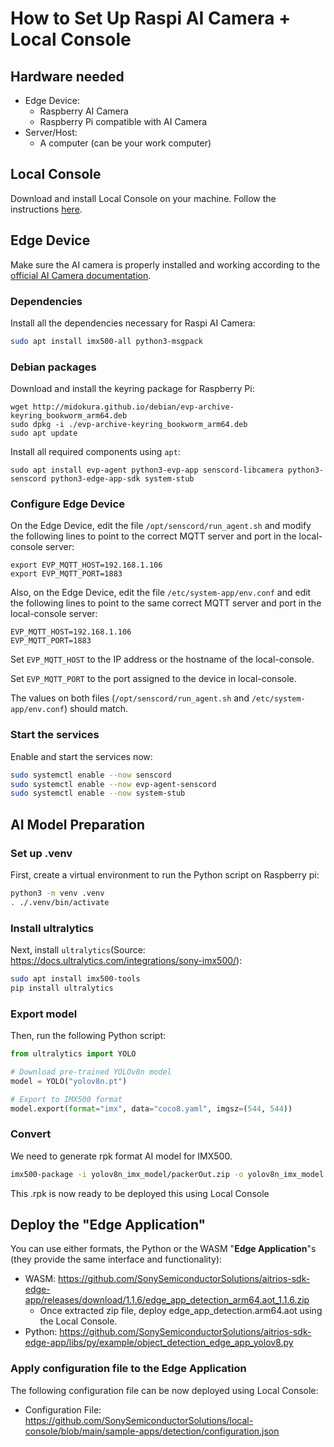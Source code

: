 # How to Set Up Raspi AI Camera + Local Console

## Hardware needed

- Edge Device:
  - Raspberry AI Camera
  - Raspberry Pi compatible with AI Camera
- Server/Host:
  - A computer (can be your work computer)

## Local Console

Download and install Local Console on your machine. Follow the instructions [here](https://github.com/SonySemiconductorSolutions/local-console).

## Edge Device

 Make sure the AI camera is properly installed and working according to the [official AI Camera documentation](https://www.raspberrypi.com/documentation/accessories/ai-camera.html).

### Dependencies

Install all the dependencies necessary for Raspi AI Camera:

```sh
sudo apt install imx500-all python3-msgpack
```

### Debian packages

Download and install the keyring package for Raspberry Pi:

```
wget http://midokura.github.io/debian/evp-archive-keyring_bookworm_arm64.deb
sudo dpkg -i ./evp-archive-keyring_bookworm_arm64.deb
sudo apt update
```

Install all required components using `apt`:

```
sudo apt install evp-agent python3-evp-app senscord-libcamera python3-senscord python3-edge-app-sdk system-stub
```

### Configure Edge Device

On the Edge Device, edit the file `/opt/senscord/run_agent.sh` and modify the following lines to point to the correct MQTT server and port in the local-console server:

```
export EVP_MQTT_HOST=192.168.1.106
export EVP_MQTT_PORT=1883
```

Also, on the Edge Device, edit the file `/etc/system-app/env.conf` and edit the following lines to point to the same correct MQTT server and port in the local-console server:

```
EVP_MQTT_HOST=192.168.1.106
EVP_MQTT_PORT=1883
```

Set `EVP_MQTT_HOST` to the IP address or the hostname of the local-console.

Set `EVP_MQTT_PORT` to the port assigned to the device in local-console.

The values on both files (`/opt/senscord/run_agent.sh` and `/etc/system-app/env.conf`) should match.

### Start the services

Enable and start the services now:

```sh
sudo systemctl enable --now senscord
sudo systemctl enable --now evp-agent-senscord
sudo systemctl enable --now system-stub
```

## AI Model Preparation

### Set up .venv

First, create a virtual environment to run the Python script on Raspberry pi:
```bash
python3 -m venv .venv
. ./.venv/bin/activate
```

### Install ultralytics

Next, install `ultralytics`(Source: https://docs.ultralytics.com/integrations/sony-imx500/):

```bash
sudo apt install imx500-tools
pip install ultralytics
```

### Export model

Then, run the following Python script:

```python:export_yolov8n.py
from ultralytics import YOLO

# Download pre-trained YOLOv8n model
model = YOLO("yolov8n.pt")

# Export to IMX500 format
model.export(format="imx", data="coco8.yaml", imgsz=(544, 544))
```

### Convert

We need to generate rpk format AI model for IMX500.

```bash
imx500-package -i yolov8n_imx_model/packerOut.zip -o yolov8n_imx_model
```
  This .rpk is now ready to be deployed this using Local Console


## Deploy the "**Edge Application**"

You can use either formats, the Python or the WASM "**Edge Application**"s (they provide the same interface and functionality):

- WASM: https://github.com/SonySemiconductorSolutions/aitrios-sdk-edge-app/releases/download/1.1.6/edge_app_detection_arm64.aot_1.1.6.zip
  - Once extracted zip file, deploy edge_app_detection.arm64.aot using the Local Console.
- Python: https://github.com/SonySemiconductorSolutions/aitrios-sdk-edge-app/libs/py/example/object_detection_edge_app_yolov8.py

### Apply configuration file to the Edge Application

The following configuration file can be now deployed using Local Console:

- Configuration File: https://github.com/SonySemiconductorSolutions/local-console/blob/main/sample-apps/detection/configuration.json
